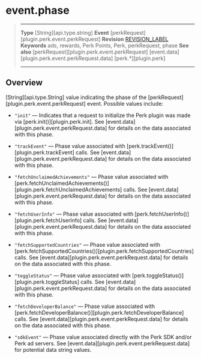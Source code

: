 # event.phase

> --------------------- ------------------------------------------------------------------------------------------
> __Type__              [String][api.type.string]
> __Event__             [perkRequest][plugin.perk.event.perkRequest]
> __Revision__          [REVISION_LABEL](REVISION_URL)
> __Keywords__          ads, rewards, Perk Points, Perk, perkRequest, phase
> __See also__			[perkRequest][plugin.perk.event.perkRequest]
>						[event.data][plugin.perk.event.perkRequest.data]
>						[perk.*][plugin.perk]
> --------------------- ------------------------------------------------------------------------------------------

## Overview

[String][api.type.String] value indicating the phase of the [perkRequest][plugin.perk.event.perkRequest] event. Possible values include:

* `"init"` &mdash; Indicates that a request to initialize the Perk plugin was made via [perk.init()][plugin.perk.init]. See [event.data][plugin.perk.event.perkRequest.data] for details on the data associated with this phase.

* `"trackEvent"` &mdash; Phase value associated with [perk.trackEvent()][plugin.perk.trackEvent] calls. See [event.data][plugin.perk.event.perkRequest.data] for details on the data associated with this phase.

* `"fetchUnclaimedAchievements"` &mdash; Phase value associated with [perk.fetchUnclaimedAchievements()][plugin.perk.fetchUnclaimedAchievements] calls. See [event.data][plugin.perk.event.perkRequest.data] for details on the data associated with this phase.

* `"fetchUserInfo"` &mdash; Phase value associated with [perk.fetchUserInfo()][plugin.perk.fetchUserInfo] calls. See [event.data][plugin.perk.event.perkRequest.data] for details on the data associated with this phase.

* `"fetchSupportedCountries"` &mdash; Phase value associated with [perk.fetchSupportedCountries()][plugin.perk.fetchSupportedCountries] calls. See [event.data][plugin.perk.event.perkRequest.data] for details on the data associated with this phase.

* `"toggleStatus"` &mdash; Phase value associated with [perk.toggleStatus()][plugin.perk.toggleStatus] calls. See [event.data][plugin.perk.event.perkRequest.data] for details on the data associated with this phase.

* `"fetchDeveloperBalance"` &mdash; Phase value associated with [perk.fetchDeveloperBalance()][plugin.perk.fetchDeveloperBalance] calls. See [event.data][plugin.perk.event.perkRequest.data] for details on the data associated with this phase.

* `"sdkEvent"` &mdash; Phase value associated directly with the Perk&nbsp;SDK and/or Perk ad&nbsp;servers. See [event.data][plugin.perk.event.perkRequest.data] for potential data string values.
